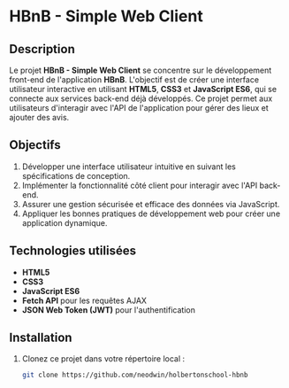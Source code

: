 # HBnB - Simple Web Client

## Description

Le projet **HBnB - Simple Web Client** se concentre sur le développement front-end de l'application **HBnB**. L'objectif est de créer une interface utilisateur interactive en utilisant **HTML5**, **CSS3** et **JavaScript ES6**, qui se connecte aux services back-end déjà développés. Ce projet permet aux utilisateurs d'interagir avec l'API de l'application pour gérer des lieux et ajouter des avis.

## Objectifs

1. Développer une interface utilisateur intuitive en suivant les spécifications de conception.
2. Implémenter la fonctionnalité côté client pour interagir avec l'API back-end.
3. Assurer une gestion sécurisée et efficace des données via JavaScript.
4. Appliquer les bonnes pratiques de développement web pour créer une application dynamique.

## Technologies utilisées

- **HTML5**
- **CSS3**
- **JavaScript ES6**
- **Fetch API** pour les requêtes AJAX
- **JSON Web Token (JWT)** pour l'authentification

## Installation

1. Clonez ce projet dans votre répertoire local :

   ```bash
   git clone https://github.com/neodwin/holbertonschool-hbnb
